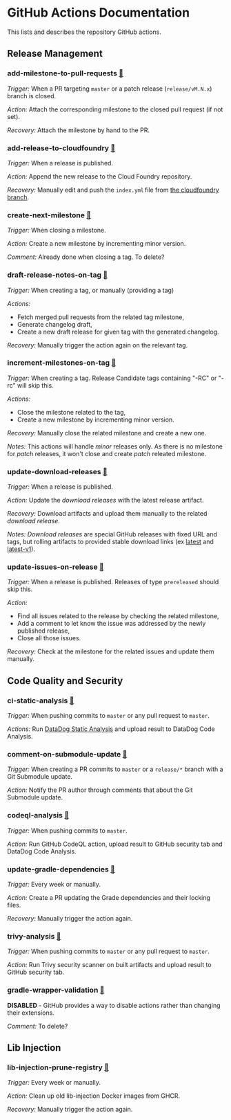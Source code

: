 # GitHub Actions Documentation

This lists and describes the repository GitHub actions.

## Release Management

### add-milestone-to-pull-requests [🔗](add-milestone-to-pull-requests.yaml)

_Trigger:_ When a PR targeting `master` or a patch release (`release/vM.N.x`) branch is closed.

_Action:_ Attach the corresponding milestone to the closed pull request (if not set).

_Recovery:_ Attach the milestone by hand to the PR.

### add-release-to-cloudfoundry [🔗](add-release-to-cloudfoundry.yaml)

_Trigger:_ When a release is published.

_Action:_ Append the new release to the Cloud Foundry repository.

_Recovery:_ Manually edit and push the `index.yml` file from [the cloudfoundry branch](https://github.com/DataDog/dd-trace-java/tree/cloudfoundry).

### create-next-milestone [🔗](create-next-milestone.yaml)

_Trigger:_ When closing a milestone.

_Action:_ Create a new milestone by incrementing minor version.

_Comment:_ Already done when closing a tag. To delete?

### draft-release-notes-on-tag [🔗](draft-release-notes-on-tag.yaml)

_Trigger:_ When creating a tag, or manually (providing a tag)

_Actions:_

* Fetch merged pull requests from the related tag milestone,
* Generate changelog draft,
* Create a new draft release for given tag with the generated changelog.

_Recovery:_ Manually trigger the action again on the relevant tag.

### increment-milestones-on-tag [🔗](increment-milestones-on-tag.yaml)

_Trigger:_ When creating a tag. Release Candidate tags containing "-RC" or "-rc" will skip this.

_Actions:_
* Close the milestone related to the tag,
* Create a new milestone by incrementing minor version.

_Recovery:_ Manually close the related milestone and create a new one.

_Notes:_ This actions will handle _minor_ releases only.
As there is no milestone for _patch_ releases, it won't close and create _patch_ releated milestone.

### update-download-releases [🔗](update-download-releases.yaml)

_Trigger:_ When a release is published.

_Action:_ Update the _download releases_ with the latest release artifact.

_Recovery:_ Download artifacts and upload them manually to the related _download release_.

_Notes:_ _Download releases_ are special GitHub releases with fixed URL and tags, but rolling artifacts to provided stable download links (ex [latest](https://github.com/DataDog/dd-trace-java/releases/tag/download-latest) and [latest-v1](https://github.com/DataDog/dd-trace-java/releases/tag/download-latest-v1)).

### update-issues-on-release [🔗](update-issues-on-release.yaml)

_Trigger:_ When a release is published. Releases of type `prereleased` should skip this.

_Action:_
* Find all issues related to the release by checking the related milestone,
* Add a comment to let know the issue was addressed by the newly published release,
* Close all those issues.

_Recovery:_ Check at the milestone for the related issues and update them manually.

## Code Quality and Security

### ci-static-analysis [🔗](ci-static-analysis.yml)

_Trigger:_ When pushing commits to `master` or any pull request to `master`.

_Actions:_ Run [DataDog Static Analysis](https://docs.datadoghq.com/static_analysis/) and upload result to DataDog Code Analysis.

### comment-on-submodule-update [🔗](comment-on-submodule-update.yaml)

_Trigger:_ When creating a PR commits to `master` or a `release/*` branch with a Git Submodule update.

_Action:_ Notify the PR author through comments that about the Git Submodule update.

### codeql-analysis [🔗](codeql-analysis.yml)

_Trigger:_ When pushing commits to `master`.

_Action:_ Run GitHub CodeQL action, upload result to GitHub security tab and DataDog Code Analysis.

### update-gradle-dependencies [🔗](trivy-analysis.yml)

_Trigger:_ Every week or manually.

_Action:_ Create a PR updating the Grade dependencies and their locking files.

_Recovery:_ Manually trigger the action again.

### trivy-analysis [🔗](trivy-analysis.yml)

_Trigger:_ When pushing commits to `master` or any pull request to `master`.

_Action:_ Run Trivy security scanner on built artifacts and upload result to GitHub security tab.

### gradle-wrapper-validation [🔗](gradle-wrapper-validation.yaml.disabled)

**DISABLED** - GitHub provides a way to disable actions rather than changing their extensions.

_Comment:_ To delete?

## Lib Injection

### lib-injection-prune-registry [🔗](lib-injection-prune-registry.yaml)

_Trigger:_ Every week or manually.

_Action:_ Clean up old lib-injection Docker images from GHCR.

_Recovery:_ Manually trigger the action again.
